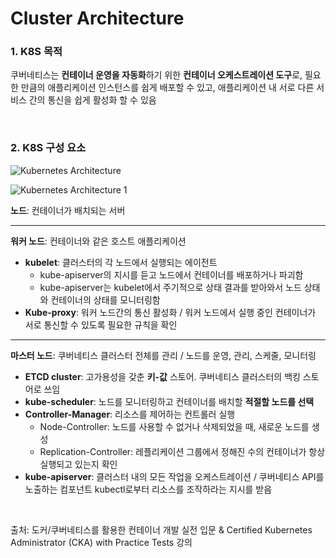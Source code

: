 # Cluster Architecture

### 1. K8S 목적

쿠버네티스는 **컨테이너 운영을 자동화**하기 위한 **컨테이너 오케스트레이션 도구**로, 필요한 만큼의 애플리케이션 인스턴스를 쉽게 배포할 수 있고, 애플리케이션 내 서로 다른 서비스 간의 통신을 쉽게 활성화 할 수 있음

<br>

### 2. K8S 구성 요소 

![Kubernetes Architecture](https://github.com/kodekloudhub/certified-kubernetes-administrator-course/raw/master/images/k8s-arch.PNG)

![Kubernetes Architecture 1](https://github.com/kodekloudhub/certified-kubernetes-administrator-course/raw/master/images/k8s-arch1.PNG)

**노드**: 컨테이너가 배치되는 서버

---

**워커 노드**:  컨테이너와 같은 호스트 애플리케이션 

- **kubelet**: 클러스터의 각 노드에서 실행되는 에이전트
  - kube-apiserver의 지시를 듣고 노드에서 컨테이너를 배포하거나 파괴함
  - kube-apiserver는 kubelet에서 주기적으로 상태 결과를 받아와서 노드 상태와 컨테이너의 상태를 모니터링함
- **Kube-proxy**: 워커 노드간의 통신 활성화 / 워커 노드에서 실행 중인 컨테이너가 서로 통신할 수 있도록 필요한 규칙을 확인

---

**마스터 노드**: 쿠버네티스 클러스터 전체를 관리 / 노드를 운영, 관리, 스케줄, 모니터링

- **ETCD cluster**: 고가용성을 갖춘 **키-값** 스토어. 쿠버네티스 클러스터의 백킹 스토어로 쓰임
- **kube-scheduler**: 노드를 모니터링하고 컨테이너를 배치할 **적절할 노드를 선택**
- **Controller-Manager**: 리소스를 제어하는 컨트롤러 실행
  - Node-Controller: 노드를 사용할 수 없거나 삭제되었을 때, 새로운 노드를 생성
  - Replication-Controller: 레플리케이션 그룹에서 정해진 수의 컨테이너가 항상 실행되고 있는지 확인
- **kube-apiserver**: 클러스터 내의 모든 작업을 오케스트레이션 / 쿠버네티스 API를 노출하는 컴포넌트 kubectl로부터 리소스를 조작하라는 지시를 받음



<br>



출처: 도커/쿠버네티스를 활용한 컨테이너 개발 실전 입문 & Certified Kubernetes Administrator (CKA) with Practice Tests 강의

